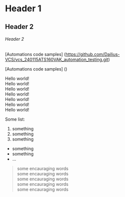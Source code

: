 
# Header 1
## Header 2
###### Header 2

[Automations code samples] (https://github.com/Dailius-VCS/vcs_240115ATS160VAK_automation_testing.git)  

[Automations code samples] ()

Hello world!  
Hello world!  
Hello world!  
Hello world!  
Hello world!  
Hello world!  
Hello world!  

Some list:
1. something
2. something
3. something

* something  
* something  
* ...

> some encauraging words  
> some encauraging words  
> some encauraging words  
> some encauraging words  
> some encauraging words  

 
